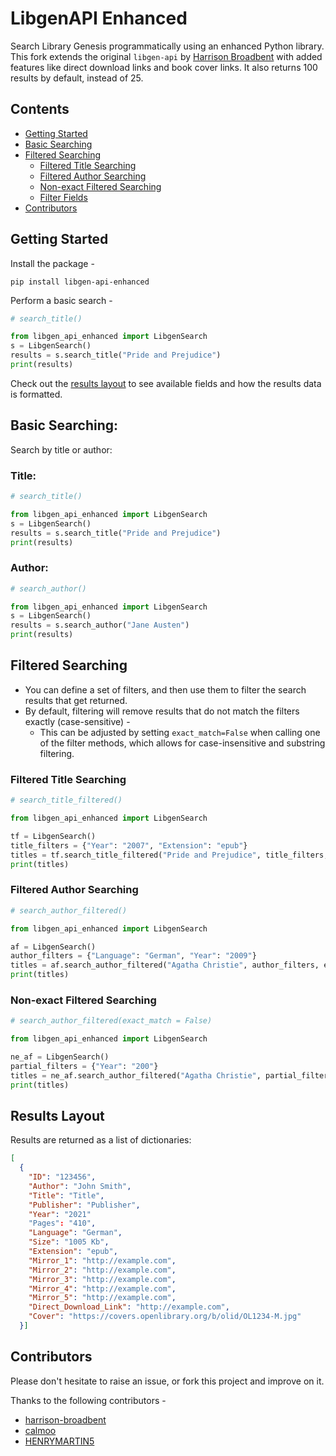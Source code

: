 <h1>LibgenAPI Enhanced</h1>

Search Library Genesis programmatically using an enhanced Python library. This fork extends the original `libgen-api` by [Harrison Broadbent](https://github.com/harrison-broadbent/libgen-api) with added features like direct download links and book cover links. It also returns 100 results by default, instead of 25.

## Contents

- [Getting Started](#getting-started)
- [Basic Searching](#basic-searching)
- [Filtered Searching](#filtered-searching)
  - [Filtered Title Searching](#filtered-title-searching)
  - [Filtered Author Searching](#filtered-author-searching)
  - [Non-exact Filtered Searching](#non-exact-filtered-searching)
  - [Filter Fields](#filter-fields)
- [Contributors](#contributors)

## Getting Started

Install the package -

```
pip install libgen-api-enhanced
```

Perform a basic search -

```python
# search_title()

from libgen_api_enhanced import LibgenSearch
s = LibgenSearch()
results = s.search_title("Pride and Prejudice")
print(results)
```

Check out the [results layout](#results-layout) to see available fields and how the results data is formatted.

## Basic Searching:
Search by title or author:

### Title:

```python
# search_title()

from libgen_api_enhanced import LibgenSearch
s = LibgenSearch()
results = s.search_title("Pride and Prejudice")
print(results)
```

### Author:

```python
# search_author()

from libgen_api_enhanced import LibgenSearch
s = LibgenSearch()
results = s.search_author("Jane Austen")
print(results)
```

## Filtered Searching

- You can define a set of filters, and then use them to filter the search results that get returned.
- By default, filtering will remove results that do not match the filters exactly (case-sensitive) -
  - This can be adjusted by setting `exact_match=False` when calling one of the filter methods, which allows for case-insensitive and substring filtering.

### Filtered Title Searching

```python
# search_title_filtered()

from libgen_api_enhanced import LibgenSearch

tf = LibgenSearch()
title_filters = {"Year": "2007", "Extension": "epub"}
titles = tf.search_title_filtered("Pride and Prejudice", title_filters, exact_match=True)
print(titles)
```

### Filtered Author Searching

```python
# search_author_filtered()

from libgen_api_enhanced import LibgenSearch

af = LibgenSearch()
author_filters = {"Language": "German", "Year": "2009"}
titles = af.search_author_filtered("Agatha Christie", author_filters, exact_match=True)
print(titles)
```

### Non-exact Filtered Searching

```python
# search_author_filtered(exact_match = False)

from libgen_api_enhanced import LibgenSearch

ne_af = LibgenSearch()
partial_filters = {"Year": "200"}
titles = ne_af.search_author_filtered("Agatha Christie", partial_filters, exact_match=False)
print(titles)

```

## Results Layout

Results are returned as a list of dictionaries:

```json
[
  {
    "ID": "123456",
    "Author": "John Smith",
    "Title": "Title",
    "Publisher": "Publisher",
    "Year": "2021"
    "Pages": "410",
    "Language": "German",
    "Size": "1005 Kb",
    "Extension": "epub",
    "Mirror_1": "http://example.com",
    "Mirror_2": "http://example.com",
    "Mirror_3": "http://example.com",
    "Mirror_4": "http://example.com",
    "Mirror_5": "http://example.com",
    "Direct_Download_Link": "http://example.com",
    "Cover": "https://covers.openlibrary.org/b/olid/OL1234-M.jpg"
  }]
```

## Contributors

Please don't hesitate to raise an issue, or fork this project and improve on it.

Thanks to the following contributors -

- [harrison-broadbent](https://github.com/harrison-broadbent)
- [calmoo](https://github.com/calmoo)
- [HENRYMARTIN5](https://github.com/HENRYMARTIN5)
